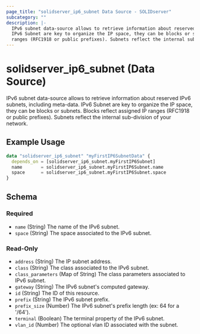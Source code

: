 ```yaml
---
page_title: "solidserver_ip6_subnet Data Source - SOLIDserver"
subcategory: ""
description: |-
  IPv6 subnet data-source allows to retrieve information about reserved IPv6 subnets, including meta-data.
  IPv6 Subnet are key to organize the IP space, they can be blocks or subnets. Blocks reflect assigned IP
  ranges (RFC1918 or public prefixes). Subnets reflect the internal sub-division of your network.
---
```


# solidserver_ip6_subnet (Data Source)

IPv6 subnet data-source allows to retrieve information about reserved IPv6 subnets, including meta-data.
IPv6 Subnet are key to organize the IP space, they can be blocks or subnets. Blocks reflect assigned IP
ranges (RFC1918 or public prefixes). Subnets reflect the internal sub-division of your network.

## Example Usage

```terraform
data "solidserver_ip6_subnet" "myFirstIP6SubnetData" {
  depends_on = [solidserver_ip6_subnet.myFirstIP6Subnet]
  name       = solidserver_ip6_subnet.myFirstIP6Subnet.name
  space      = solidserver_ip6_subnet.myFirstIP6Subnet.space
}
```
<!-- schema generated by tfplugindocs -->
## Schema

### Required

- `name` (String) The name of the IPv6 subnet.
- `space` (String) The space associated to the IPv6 subnet.

### Read-Only

- `address` (String) The IP subnet address.
- `class` (String) The class associated to the IPv6 subnet.
- `class_parameters` (Map of String) The class parameters associated to IPv6 subnet.
- `gateway` (String) The  IPv6 subnet's computed gateway.
- `id` (String) The ID of this resource.
- `prefix` (String) The IPv6 subnet prefix.
- `prefix_size` (Number) The IPv6 subnet's prefix length (ex: 64 for a '/64').
- `terminal` (Boolean) The terminal property of the IPv6 subnet.
- `vlan_id` (Number) The optional vlan ID associated with the subnet.

